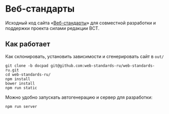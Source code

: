 # Веб-стандарты

Исходный код сайта «[Веб-стандарты](http://web-standards.ru/)» для совместной разработки и поддержки проекта силами редакции ВСТ.

## Как работает

Как склонировать, установить зависимости и сгенерировать сайт в `out/`

	git clone -b docpad git@github.com:web-standards-ru/web-standards-ru.git
	cd web-standards-ru/
	npm install
	bower install
	npm run static

Можно удобно запускать автогенерацию и сервер для разработки:

	npm run server
